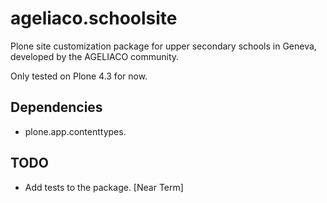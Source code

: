 ageliaco.schoolsite
===================

Plone site customization package for upper secondary schools in Geneva, developed by the AGELIACO community.

Only tested on Plone 4.3 for now.

Dependencies
------------

- plone.app.contenttypes.

TODO
----

- Add tests to the package. [Near Term]


